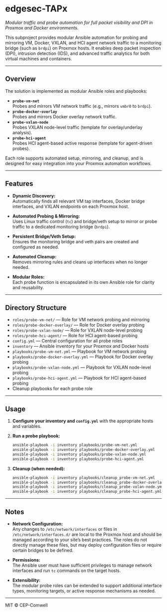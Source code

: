 # edgesec-TAPx
*Modular traffic and probe automation for full packet visibility and DPI in Proxmox and Docker environments.*

This subproject provides modular Ansible automation for probing and mirroring VM, Docker, VXLAN, and HCI agent network traffic to a monitoring bridge (such as `brdpi`) on Proxmox hosts. It enables deep packet inspection (DPI), intrusion detection (IDS), and advanced traffic analytics for both virtual machines and containers.

---

## Overview

The solution is implemented as modular Ansible roles and playbooks:

- **`probe-vm-net`**  
  Probes and mirrors VM network traffic (e.g., mirrors `vmbr0` to `brdpi`).
- **`probe-docker-overlay`**  
  Probes and mirrors Docker overlay network traffic.
- **`probe-vxlan-node`**  
  Probes VXLAN node-level traffic (template for overlay/underlay analysis).
- **`probe-hci-agent`**  
  Probes HCI agent-based active response (template for agent-driven probes).

Each role supports automated setup, mirroring, and cleanup, and is designed for easy integration into your Proxmox automation workflows.

---

## Features

- **Dynamic Discovery:**  
  Automatically finds all relevant VM tap interfaces, Docker bridge interfaces, and VXLAN endpoints on each Proxmox host.

- **Automated Probing & Mirroring:**  
  Uses Linux traffic control (`tc`) and bridge/veth setup to mirror or probe traffic to a dedicated monitoring bridge (`brdpi`).

- **Persistent Bridge/Veth Setup:**  
  Ensures the monitoring bridge and veth pairs are created and configured as needed.

- **Automated Cleanup:**  
  Removes mirroring rules and cleans up interfaces when no longer needed.

- **Modular Roles:**  
  Each probe function is encapsulated in its own Ansible role for clarity and reusability.

---

## Directory Structure

- `roles/probe-vm-net/` — Role for VM network probing and mirroring
- `roles/probe-docker-overlay/` — Role for Docker overlay probing
- `roles/probe-vxlan-node/` — Role for VXLAN node-level probing
- `roles/probe-hci-agent/` — Role for HCI agent-based probing
- `config.yml` — Central configuration for all probe roles
- `inventory` — Ansible inventory for your Proxmox and Docker hosts
- `playbooks/probe-vm-net.yml` — Playbook for VM network probing
- `playbooks/probe-docker-overlay.yml` — Playbook for Docker overlay probing
- `playbooks/probe-vxlan-node.yml` — Playbook for VXLAN node-level probing
- `playbooks/probe-hci-agent.yml` — Playbook for HCI agent-based probing
- Cleanup playbooks for each probe role

---

## Usage

1. **Configure your inventory and `config.yml`** with the appropriate hosts and variables.

2. **Run a probe playbook:**
   ```bash
   ansible-playbook -i inventory playbooks/probe-vm-net.yml
   ansible-playbook -i inventory playbooks/probe-docker-overlay.yml
   ansible-playbook -i inventory playbooks/probe-vxlan-node.yml
   ansible-playbook -i inventory playbooks/probe-hci-agent.yml
   ```

3. **Cleanup (when needed):**
   ```bash
   ansible-playbook -i inventory playbooks/cleanup_probe-vm-net.yml
   ansible-playbook -i inventory playbooks/cleanup_probe-docker-overlay.yml
   ansible-playbook -i inventory playbooks/cleanup_probe-vxlan-node.yml
   ansible-playbook -i inventory playbooks/cleanup_probe-hci-agent.yml
   ```

---

## Notes

- **Network Configuration:**  
  Any changes to `/etc/network/interfaces` or files in `/etc/network/interfaces.d/` are local to the Proxmox host and should be managed according to your site’s best practices. The roles do not directly manage these files, but may deploy configuration files or require certain bridges to be defined.

- **Permissions:**  
  The Ansible user must have sufficient privileges to manage network interfaces and run `tc` commands on the target hosts.

- **Extensibility:**  
  The modular probe roles can be extended to support additional interface types, monitoring targets, or active response mechanisms as needed.

---

MIT © CEP-Comwell
